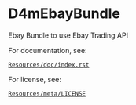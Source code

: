 D4mEbayBundle
=============

Ebay Bundle to use Ebay Trading API

For documentation, see:

[`Resources/doc/index.rst`](https://github.com/raul782/D4mEbayBundle/blob/master/Resources/doc/index.rst)

For license, see:

[`Resources/meta/LICENSE`](https://github.com/raul782/D4mEbayBundle/blob/master/Resources/meta/LICENSE)
